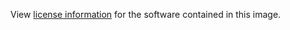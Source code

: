 View [license information](https://github.com/phpmyadmin/docker/blob/master/LICENSE) for the software contained in this image.
